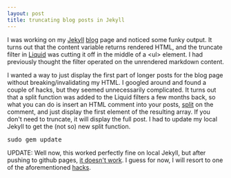 ```yaml
---
layout: post
title: truncating blog posts in Jekyll
---
```


I was working on my [Jekyll](https://github.com/mojombo/jekyll) [blog](/blog) page and noticed some funky output. It turns out that the content variable returns rendered HTML, and the truncate filter in [Liquid](https://github.com/Shopify/liquid) was cutting it off in the middle of a &lt;ul&gt; element. I had previously thought the filter operated on the unrendered markdown content.

I wanted a way to just display the first part of longer posts for the blog page without breaking/invalidating my HTML. I googled around and found a couple of hacks, but they seemed unnecessarily complicated. It turns out that a split function was added to the Liquid filters a few months back, so what you can do is insert an HTML comment into your posts, [split](https://developer.mozilla.org/en/JavaScript/Reference/Global_Objects/String/split) on the comment, and just display the first element of the resulting array. If you don't need to truncate, it will display the full post. I had to update my local Jekyll to get the (not so) new split function.

<pre class="prettyprint">sudo gem update</pre>

<!--break-->

UPDATE: Well now, this worked perfectly fine on local Jekyll, but after pushing to github pages, [it doesn't work](https://github.com/mojombo/jekyll/issues/502). I guess for now, I will resort to one of the aforementioned [hacks](http://kaspa.rs/2011/04/jekyll-hacks-html-excerpts/).

<!--end-->
